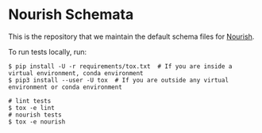 # Nourish Schemata

This is the repository that we maintain the default schema files for
[Nourish](https://github.com/edwardleardi/nourish).

To run tests locally, run:

    $ pip install -U -r requirements/tox.txt  # If you are inside a virtual environment, conda environment
    $ pip3 install --user -U tox  # If you are outside any virtual environment or conda environment

    # lint tests
    $ tox -e lint
    # nourish tests
    $ tox -e nourish
